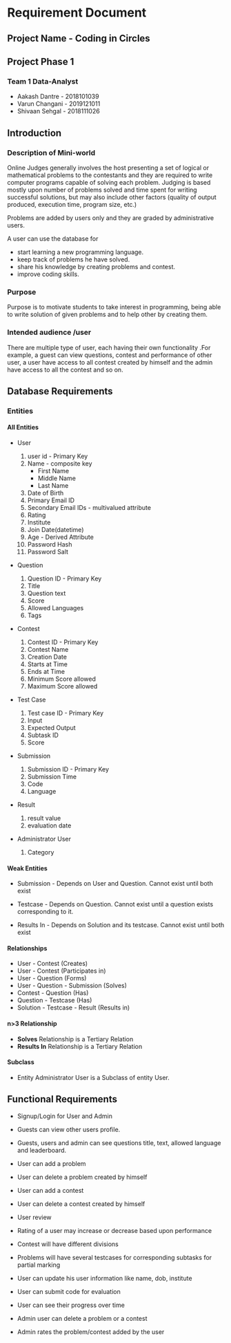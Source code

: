 # Requirement Document

## Project Name - Coding in Circles

## Project Phase 1

### Team 1 Data-Analyst
 * Aakash Dantre - 2018101039
 * Varun Changani - 2019121011
 * Shivaan Sehgal - 2018111026
## Introduction

### Description of Mini-world

Online Judges generally involves the host presenting a set of logical or mathematical problems to the contestants and they are required to write computer programs capable of solving each problem. Judging is based mostly upon number of problems solved and time spent for writing successful solutions, but may also include other factors (quality of output produced, execution time, program size, etc.)

Problems are added by users only and they are graded by administrative users.


A user can use the database for
 - start learning a new programming language.
 - keep track of problems he have solved. 
 - share his knowledge by creating problems and contest.
 - improve coding skills.


### Purpose
Purpose is to motivate students to take interest in  programming, being able to write solution of given problems and to help other by creating them.

### Intended audience /user
There are multiple type of user, each having their own functionality .For example, a guest can view questions, contest and performance of other user, a user have access to all contest created by himself and the admin have access to all the contest and so on.

## Database Requirements

### Entities

#### All Entities

- User

  1. user id - Primary Key
  2. Name - composite key
     - First Name
     - Middle Name
     - Last Name
  3. Date of Birth
  4. Primary Email ID
  5. Secondary Email IDs - multivalued attribute
  6. Rating
  7. Institute
  8. Join Date(datetime)
  9. Age - Derived Attribute
  10. Password Hash
  11. Password Salt

- Question
  1. Question ID - Primary Key
  2. Title
  3. Question text
  4. Score
  5. Allowed Languages
  6. Tags

- Contest
  1. Contest ID - Primary Key
  2. Contest Name
  3. Creation Date
  4. Starts at Time
  5. Ends at Time
  6. Minimum Score allowed
  7. Maximum Score allowed

- Test Case
  1. Test case ID - Primary Key
  2. Input
  3. Expected Output
  4. Subtask ID
  5. Score
- Submission
  1. Submission ID - Primary Key
  2. Submission Time
  3. Code
  4. Language
- Result
  1. result value
  2. evaluation date
- Administrator User
  1. Category

#### Weak Entities

- Submission - Depends on User and Question. Cannot exist until both exist

- Testcase - Depends on Question. Cannot exist until a question exists corresponding to it.

- Results In - Depends on Solution and its testcase. Cannot exist until both exist

####  Relationships

- User - Contest (Creates)
- User - Contest (Participates in)
- User - Question (Forms)
- User - Question - Submission (Solves)
- Contest - Question (Has)
- Question - Testcase (Has)
- Solution - Testcase - Result (Results in)

#### n>3 Relationship

- **Solves** Relationship is a Tertiary Relation
- **Results In** Relationship is a Tertiary Relation

#### Subclass

- Entity Administrator User is a Subclass of entity User.


## Functional Requirements

- Signup/Login for User and Admin

- Guests can view other users profile.

- Guests, users and admin can see questions title, text, allowed language and leaderboard.

- User can add a problem
  
- User can delete a problem created by himself

- User can add a contest

- User can delete a contest created by himself

- User review

- Rating of a user may increase or decrease based upon performance

- Contest will have different divisions

- Problems will have several testcases for corresponding subtasks for partial marking

- User can update his user information like name, dob, institute

- User can submit code for evaluation

- User can see their progress over time

- Admin user can delete a problem or a contest

- Admin rates the problem/contest added by the user